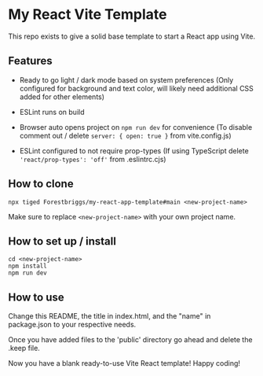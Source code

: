 # My React Vite Template

This repo exists to give a solid base template to start a React app using Vite.

## Features

* Ready to go light / dark mode based on system preferences (Only configured for background and text color, will likely need additional CSS added for other elements)

* ESLint runs on build

* Browser auto opens project on ```npm run dev``` for convenience (To disable comment out / delete ```server: { open: true }``` from vite.config.js)

* ESLint configured to not require prop-types (If using TypeScript delete ```'react/prop-types': 'off'``` from .eslintrc.cjs)

## How to clone

```
npx tiged Forestbriggs/my-react-app-template#main <new-project-name>
```

Make sure to replace ```<new-project-name>```
with your own project name.

## How to set up / install

```
cd <new-project-name>
npm install
npm run dev
```

## How to use

Change this README, the title in index.html, and the "name" in package.json to your respective needs.

Once you have added files to the 'public' directory go ahead and delete the .keep file.

Now you have a blank ready-to-use Vite React template! Happy coding!
